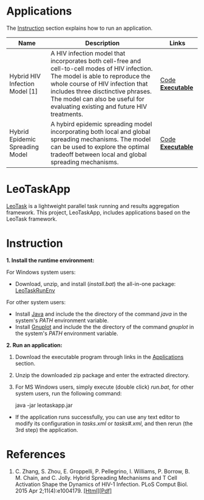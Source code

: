 # Applications

The [Instruction](#instruction) section explains how to run an application.

Name  | Description | Links
----- |-------------|----------
Hybrid HIV Infection Model [1] | A HIV infection model that incorporates both cell-free and cell-to-cell modes of HIV infection. The model is able to reproduce the whole course of HIV infection that includes three disctinctive phrases. The model can also be useful for evaluating existing and future HIV treatments. | [Code](leotaskapp/src/org/leores/task/app/ModelHIV.java) [**Executable**](leotaskapp/demo/modelhiv.zip?raw=true)
Hybrid Epidemic Spreading Model | A hybird epidemic spreading model incorporating both local and global spreading mechanisms. The model can be used to explore the optimal tradeoff between local and global spreading mechanisms. | [Code](leotaskapp/src/org/leores/task/app/EpiHybrid.java) [**Executable**](leotaskapp/demo/epihybrid.zip?raw=true)

# LeoTaskApp

[LeoTask](http://github.com/mleoking/LeoTask) is a lightweight parallel task running and results aggregation framework. This project, LeoTaskApp, includes applications based on the LeoTask framework.

# Instruction

**1. Install the runtime environment:**

For Windows system users: 

* Download, unzip, and install (_install.bat_) the all-in-one package: [LeoTaskRunEnv](https://github.com/mleoking/LeoTaskApp/releases/download/v1.0.0/LeoTaskRunEnv.zip)

For other system users:

* Install [Java](http://www.oracle.com/technetwork/java/javase/downloads/jdk7-downloads-1880260.html) and include the the directory of the command _java_ in the system's _PATH_ environment variable.
* Install [Gnuplot](http://sourceforge.net/projects/gnuplot/files/gnuplot/4.6.5/) and include the the directory of the command _gnuplot_ in the system's _PATH_ environment variable.

**2. Run an application:**

1. Download the executable program through links in the [Applications](#applications) section.
2. Unzip the downloaded zip package and enter the extracted directory.
3. For MS Windows users, simply execute (double click) _run.bat_, for other system users, run the following command:

    java -jar leotaskapp.jar
    
* If the application runs successfully, you can use any text editor to modify its configuration in _tasks.xml_ or _tasks#.xml_, and then rerun (the 3rd step) the application.

# References

1. C. Zhang, S. Zhou, E. Groppelli, P. Pellegrino, I. Williams, P. Borrow, B. M. Chain, and C. Jolly. Hybrid Spreading Mechanisms and T Cell Activation Shape the Dynamics of HIV-1 Infection. PLoS Comput Biol. 2015 Apr 2;11(4):e1004179. [[Html]](http://journals.plos.org/ploscompbiol/article?id=10.1371/journal.pcbi.1004179)[[Pdf]](http://www.ploscompbiol.org/article/fetchObject.action?uri=info:doi/10.1371/journal.pcbi.1004179&representation=PDF)

